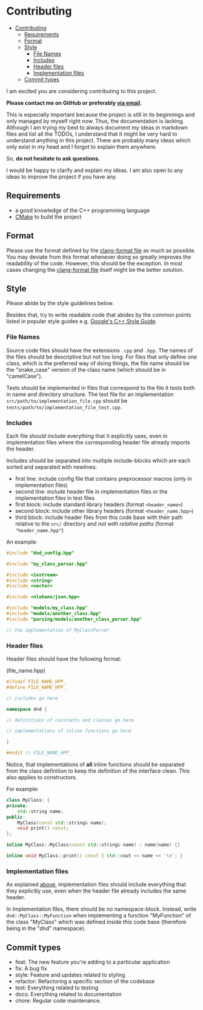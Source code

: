 # Contributing
- [Contributing](#contributing)
  - [Requirements](#requirements)
  - [Format](#format)
  - [Style](#style)
    - [File Names](#file-names)
    - [Includes](#includes)
    - [Header files](#header-files)
    - [Implementation files](#implementation-files)
  - [Commit types](#commit-types)

I am excited you are considering contributing to this project.

**Please contact me on GitHub or preferably [via email](mailto:tschirpf@student.hu-berlin.de).**

This is especially important because the project is still in its beginnings and only managed by myself right now. Thus, the documentation is lacking. Although I am trying my best to always document my ideas in markdown files and list all the TODOs, I understand that it might be very hard to understand anything in this project. There are probably many ideas which only exist in my head and I forgot to explain them anywhere. 

So, **do not hesitate to ask questions.**

I would be happy to clarify and explain my ideas. I am also open to any ideas to improve the project if you have any.

## Requirements

- a good knowledge of the C++ programming language
- [CMake](https://cmake.org/) to build the project

## Format

Please use the format defined by the [clang-format file](.clang-format) as much as possible.
You may deviate from this format whenever doing so greatly improves the readability of the code. However, this should be the exception.
In most cases changing the [clang-format file](.clang-format) itself might be the better solution.

## Style

Please abide by the style guidelines below.

Besides that, try to write readable code that abides by the common points listed in popular style guides e.g. [Google's C++ Style Guide](https://google.github.io/styleguide/cppguide.html).

### File Names
Source code files should have the extensions `.cpp` and `.hpp`. The names of the files should be descriptive but not too long. For files that only define one class, which is the preferred way of doing things, the file name should be the "snake_case" version of the class name (which should be in "camelCase").

Tests should be implemented in files that correspond to the file it tests both in name and directory structure.
The test file for an implementation `src/path/to/implementation_file.cpp` should be `tests/path/to/implementation_file_test.cpp`.

### Includes
Each file should include everything that it explicitly uses, even in implementation files where the corresponding header file already imports the header.

Includes should be separated into multiple include-blocks which are each sorted and separated with newlines.

- first line: include config file that contains preprocessor macros (only in implementation files)
- second line: include header file in implementation files or the implementation files in test files
- first block: include standard library headers (format `<header_name>`)
- second block: include other library headers (format `<header_name.hpp>`)
- third block: include header files from this code base with their path relative to the `src/` directory and *not with relative paths* (format `"header_name.hpp"`)

An example:
```c++
#include "dnd_config.hpp"

#include "my_class_parser.hpp"

#include <iostream>
#include <string>
#include <vector>

#include <nlohann/json.hpp>

#include "models/my_class.hpp"
#include "models/another_class.hpp"
#include "parsing/models/another_class_parser.hpp"

// the implementation of MyClassParser
```
### Header files
Header files should have the following format:

(file_name.hpp)
```c++
#ifndef FILE_NAME_HPP_
#define FILE_NAME_HPP_

// includes go here

namespace dnd {

// definitions of constants and classes go here

// implementations of inline functions go here

}

#endif // FILE_NAME_HPP_
```
Notice, that implementations of **all** inline functions should be separated from the class definition to keep the definition of the interface clean. This also applies to constructors.

For example:
```c++
class MyClass: {
private:
    std::string name;
public:
    MyClass(const std::string& name);
    void print() const;
};

inline MyClass::MyClass(const std::string& name) : name(name) {}

inline void MyClass::print() const { std::cout << name << '\n'; }
```

### Implementation files
As explained [above](#includes), implementation files should include everything that they explicitly use, even when the header file already includes the same header.

In Implementation files, there should be no namespace-block.
Instead, write `dnd::MyClass::MyFunction` when implementing a function "MyFunction" of the class "MyClass" which was defined inside this code base (therefore being in the "dnd" namespace).
## Commit types

- feat: The new feature you're adding to a particular application
- fix: A bug fix
- style: Feature and updates related to styling
- refactor: Refactoring a specific section of the codebase
- test: Everything related to testing
- docs: Everything related to documentation
- chore: Regular code maintenance.
